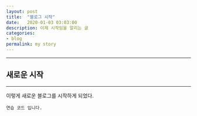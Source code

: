 ```yaml
---
layout: post
title:  "블로그 시작"
date:   2020-01-03 03:03:00
description: 이제 시작임을 알리는 글 
categories:
- blog
permalink: my story
---
```


___
## 새로운 시작 
---
이렇게 새로운 블로그를 시작하게 되었다. 

``` 연습 코드 입니다. ```